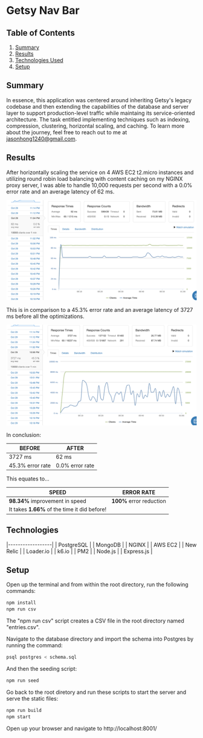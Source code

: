 # Getsy Nav Bar

## Table of Contents

1. [Summary](#Summary)
2. [Results](#Results)
3. [Technologies Used](#Technologies)
4. [Setup](#Setup)


## Summary

In essence, this application was centered around inheriting Getsy's legacy codebase and then extending the capabilities of the database and server layer to support production-level traffic while maintaing its service-oriented architecture. The task entitled implementing techniques such as indexing, compression, clustering, horizontal scaling, and caching. To learn more about the journey, feel free to reach out to me at jasonhong1240@gmail.com.


## Results

After horizontally scaling the service on 4 AWS EC2 t2.micro instances and utilizing round robin load balancing with content caching on my NGINX proxy server, I was able to handle 10,000 requests per second with a 0.0% error rate and an average latency of 62 ms.

![Result](Result.png)

This is in comparison to a 45.3% error rate and an average latency of 3727 ms before all the optimizations.

![Before](Before.png)

In conclusion:

| BEFORE           | AFTER           |
|------------------|-----------------|
| 3727 ms          | 62 ms           |
| 45.3% error rate | 0.0% error rate |

This equates to...

| SPEED            | ERROR RATE      |
|------------------|-----------------|
| **98.34%** improvement in speed  | **100%** error reduction  |
| It takes **1.66%** of the time it did before! |


## Technologies

|------------------|
| PostgreSQL |
| MongoDB |
| NGINX |
| AWS EC2 |
| New Relic |
| Loader.io |
| k6.io |
| PM2 |
| Node.js |
| Express.js |


## Setup

Open up the terminal and from within the root directory, run the following commands:

```sh
npm install
npm run csv
```

The "npm run csv" script creates a CSV file in the root directory named "entries.csv".

Navigate to the database directory and import the schema into Postgres by running the command:

```sh
psql postgres < schema.sql
```

And then the seeding script:

```sh
npm run seed
```

Go back to the root diretory and run these scripts to start the server and serve the static files:

```sh
npm run build
npm start
```

Open up your browser and navigate to http://localhost:8001/